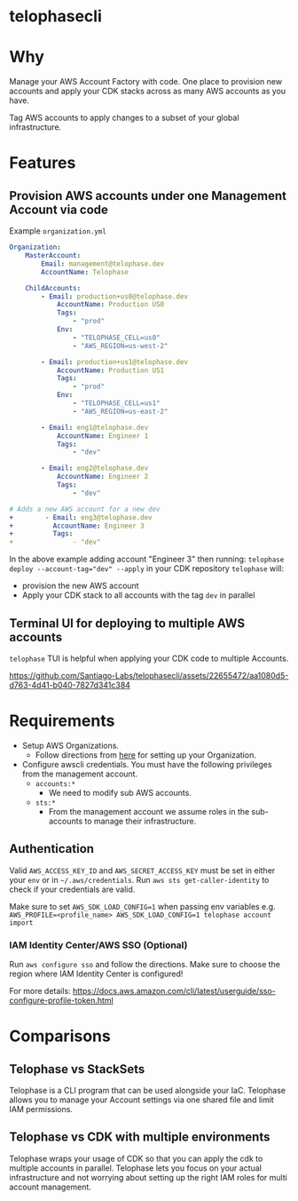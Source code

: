 # telophasecli
# Why
Manage your AWS Account Factory with code. One place to provision new accounts and apply your CDK stacks across as many AWS accounts as you have.

Tag AWS accounts to apply changes to a subset of your global infrastructure.

# Features
## Provision AWS accounts under one Management Account via code
Example `organization.yml`
```yml
Organization:
    MasterAccount:
        Email: management@telophase.dev
        AccountName: Telophase 

    ChildAccounts:
        - Email: production+us0@telophase.dev
            AccountName: Production US0 
            Tags:
                - "prod"
            Env:
                - "TELOPHASE_CELL=us0"
                - "AWS_REGION=us-west-2"

        - Email: production+us1@telophase.dev
            AccountName: Production US1
            Tags:
                - "prod"
            Env:
                - "TELOPHASE_CELL=us1"
                - "AWS_REGION=us-east-2"

        - Email: eng1@telophase.dev
            AccountName: Engineer 1 
            Tags:
                - "dev"

        - Email: eng2@telophase.dev
            AccountName: Engineer 2 
            Tags:
                - "dev"

# Adds a new AWS account for a new dev
+        - Email: eng3@telophase.dev
+          AccountName: Engineer 3
+          Tags:
+               - "dev"
```

In the above example adding account "Engineer 3" then running:
`telophase deploy --account-tag="dev" --apply` in your CDK repository `telophase` will:
- provision the new AWS account
- Apply your CDK stack to all accounts with the tag `dev` in parallel

## Terminal UI for deploying to multiple AWS accounts 
`telophase` TUI is helpful when applying your CDK code to multiple Accounts.

https://github.com/Santiago-Labs/telophasecli/assets/22655472/aa1080d5-d763-4d41-b040-7827d341c384

# Requirements
- Setup AWS Organizations. 
    - Follow directions from [here](https://docs.aws.amazon.com/organizations/latest/userguide/orgs_tutorials_basic.html) for setting up your Organization.
- Configure awscli credentials. You must have the following privileges from the management account.
    - `accounts:*`
        - We need to modify sub AWS accounts.
    - `sts:*`
        - From the management account we assume roles in the sub-accounts to manage their infrastructure.

## Authentication
Valid `AWS_ACCESS_KEY_ID` and `AWS_SECRET_ACCESS_KEY` must be set in either your `env` or in `~/.aws/credentials`. Run `aws sts get-caller-identity` to check if your credentials are valid.

Make sure to set `AWS_SDK_LOAD_CONFIG=1` when passing env variables e.g. `AWS_PROFILE=<profile_name> AWS_SDK_LOAD_CONFIG=1 telophase account import`

### IAM Identity Center/AWS SSO (Optional)
Run `aws configure sso` and follow the directions. Make sure to choose the region where IAM Identity Center is configured!

For more details:
https://docs.aws.amazon.com/cli/latest/userguide/sso-configure-profile-token.html

# Comparisons
## Telophase vs StackSets
Telophase is a CLI program that can be used alongside your IaC. Telophase allows you to manage your Account settings via one shared file and limit IAM permissions.

## Telophase vs CDK with multiple environments
Telophase wraps your usage of CDK so that you can apply the cdk to multiple accounts in parallel. Telophase lets you focus on your actual infrastructure and not worrying about setting up the right IAM roles for multi account management.

